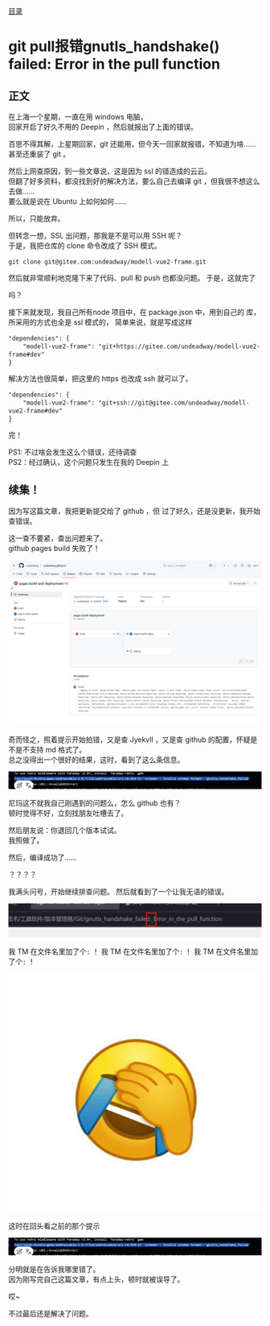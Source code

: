 [目录](./)

# git pull报错gnutls_handshake() failed: Error in the pull function

## 正文

在上海一个星期，一直在用 windows 电脑，  
回家开启了好久不用的 Deepin ，然后就报出了上面的错误。

百思不得其解，上星期回家，git 还能用，但今天一回家就报错，不知道为啥……  
甚至还重装了 git 。

然后上网查原因，到一些文章说，这是因为 ssl 的错造成的云云。  
但翻了好多资料，都没找到好的解决方法，要么自己去编译 git ，但我很不想这么去做……  
要么就是说在 Ubuntu 上如何如何……

所以，只能放弃。

但转念一想，SSL 出问题，那我是不是可以用 SSH 呢？  
于是，我把仓库的 clone 命令改成了 SSH 模式。

```
git clone git@gitee.com:undeadway/modell-vue2-frame.git
```

然后就非常顺利地克隆下来了代码、pull 和 push 也都没问题。
于是，这就完了

吗？

接下来就发现，我自己所有node 项目中，在 package.json 中，用到自己的 库，所采用的方式也全是 ssl 模式的，
简单来说，就是写成这样

```
"dependencies": {
	"modell-vue2-frame": "git+https://gitee.com/undeadway/modell-vue2-frame#dev"
}
```

解决方法也很简单，把这里的 https 也改成 ssh 就可以了。

```
"dependencies": {
	"modell-vue2-frame": "git+ssh://git@gitee.com/undeadway/modell-vue2-frame#dev"
}
```

完！

PS1: 不过啥会发生这么个错误，还待调查  
PS2：经过确认，这个问题只发生在我的 Deepin 上

## 续集！

因为写这篇文章，我把更新提交给了 github ，但 过了好久，还是没更新，我开始查错误。

这一查不要紧，查出问题来了。  
github pages build 失败了！

![](./githubpages-build-failed.png)

奇而怪之，照着提示开始拍错，又是查 Jyekvll ，又是查 github 的配置，怀疑是不是不支持 md 格式了。  
总之没得出一个很好的结果，这时，看到了这么条信息。

![](./20250518115630.png)

尼玛这不就我自己刚遇到的问题么，怎么 github 也有？  
顿时觉得不好，立刻找朋友吐槽去了。

然后朋友说：你退回几个版本试试。  
我照做了。

然后，编译成功了……

？？？？

我满头问号，开始继续排查问题。
然后就看到了一个让我无语的错误。

![](./colon-in-file-name.png)

我 TM 在文件名里加了个`:` ！
我 TM 在文件名里加了个`:` ！
我 TM 在文件名里加了个`:` ！

![](/res/xiao-cry.jpg)

这时在回头看之前的那个提示

![](./20250518115630.png)

分明就是在告诉我哪里错了。  
因为刚写完自己这篇文章，有点上头，顿时就被误导了。

哎~

不过最后还是解决了问题。